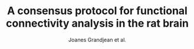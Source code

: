 ---
cat: ciel
subcat: neurophysics
bestof: false
author: Joanes Grandjean et al.
title: A consensus protocol for functional connectivity analysis in the rat brain
journal: Nature Neuroscience
year: 2023
type: article
doi: 10.1038/s41593-023-01286-8
---